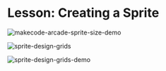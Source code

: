 # Lesson: Creating a Sprite

![makecode-arcade-sprite-size-demo](assets/makecode-arcade-sprite-size-demo.png)

![sprite-design-grids](assets/sprite-design-grids.png)

![sprite-design-grids-demo](assets/sprite-design-grids-demo.png)